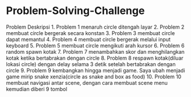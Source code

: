 # Problem-Solving-Challenge
 
Problem 	Deskripsi
		1.	Problem 1 	menaruh circle ditengah layar
		2. Problem 2 	membuat circle bergerak secara konstan
		3. Problem 3 	membuat circle dapat memantul
		4. Problem 4 	membuat circle bergerak melalui input keyboard
		5. Problem 5 	membuat circle mengikuti arah kursor
		6. Problem 6 	random spawn kotak
		7. Problem 7 	menambahkan skor dan menghilangkan kotak ketika bertabrakan dengan circle
		8. Problem 8 	respawn kotak(diluar lokasi circle) dengan delay selama 3 detik setelah bertabrakan dengan circle
		9. Problem 9 	kembangkan hingga menjadi game. Saya ubah menjadi game mirip snake xenzia(circle as snake and box as food)
		10. Problem 10 	membuat navigasi antar scene, dengan cara membuat scene menu kemudian diberi 9 tombol
